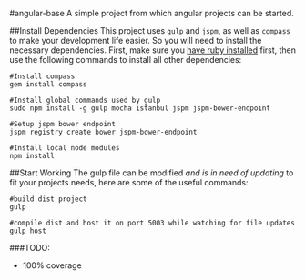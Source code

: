 #angular-base
A simple project from which angular projects can be started.

##Install Dependencies
This project uses `gulp` and `jspm`, as well as `compass` to make your development life easier. So you will need to install the necessary dependencies. First, make sure you [have ruby installed](https://www.ruby-lang.org/en/documentation/installation/)  first, then use the following commands to install all other dependencies:
```shell
#Install compass
gem install compass

#Install global commands used by gulp
sudo npm install -g gulp mocha istanbul jspm jspm-bower-endpoint

#Setup jspm bower endpoint
jspm registry create bower jspm-bower-endpoint

#Install local node modules
npm install
```


##Start Working
The gulp file can be modified *and is in need of updating* to fit your projects needs, here are some of the useful commands:
```shell
#build dist project
gulp

#compile dist and host it on port 5003 while watching for file updates
gulp host
```

###TODO:
- 100% coverage
